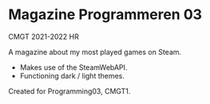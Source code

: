 # Magazine Programmeren 03
CMGT 2021-2022 HR

A magazine about my most played games on Steam.

- Makes use of the SteamWebAPI.  
- Functioning dark / light themes.    

Created for Programming03, CMGT1.


